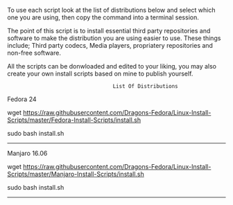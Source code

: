 To use each script look at the list of distributions below and select which one you are using, then copy the command into a terminal session.

The point of this script is to install essential third party repositories and software to make the distribution you are using easier to use. These things include; Third party codecs, Media players, propriatery repositories and non-free software.

All the scripts can be donwloaded and edited to your liking, you may also create your own install scripts based on mine to publish yourself.

                                      List Of Distributions
                  
Fedora 24

wget https://raw.githubusercontent.com/Dragons-Fedora/Linux-Install-Scripts/master/Fedora-Install-Scripts/install.sh

sudo bash install.sh
_____________________________________________________________________________________________________________________________

Manjaro 16.06

wget https://raw.githubusercontent.com/Dragons-Fedora/Linux-Install-Scripts/master/Manjaro-Install-Scripts/install.sh

sudo bash install.sh
_____________________________________________________________________________________________________________________________
